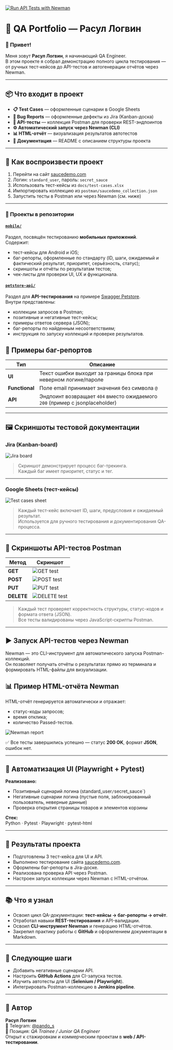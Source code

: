 [![Run API Tests with Newman](https://github.com/LogvinQA/qa-portfolio-logvin/actions/workflows/newman.yml/badge.svg)](https://github.com/LogvinQA/qa-portfolio-logvin/actions/workflows/newman.yml)

# 🧠 QA Portfolio — Расул Логвин

### 👋 Привет!
Меня зовут **Расул Логвин**, я начинающий QA Engineer.  
В этом проекте я собрал демонстрацию полного цикла тестирования — от ручных тест-кейсов до API-тестов и автогенерации отчётов через Newman.  

---

## 📦 Что входит в проект

- **📋 Test Cases** — оформленные сценарии в Google Sheets  
- **🐞 Bug Reports** — оформленные дефекты из Jira (Kanban-доска)  
- **🔌 API-тесты** — коллекция Postman для проверки REST-эндпоинтов  
- **⚙️ Автоматический запуск через Newman (CLI)**  
- **📊 HTML-отчёт** — визуализация результатов автотестов  
- **🧾 Документация** — README с описанием структуры проекта  

---

## 🚀 Как воспроизвести проект

1. Перейти на сайт [saucedemo.com](https://www.saucedemo.com)
2. Логин: `standard_user`, пароль: `secret_sauce`
3. Использовать тест-кейсы из `docs/test-cases.xlsx`
4. Импортировать коллекцию из `postman/saucedemo_collection.json`
5. Запустить тесты в Postman или через Newman (см. ниже)

---

### 📂 Проекты в репозитории

#### [**`mobile/`**](./mobile)
Раздел, посвящён тестированию **мобильных приложений**.  
Содержит:
- тест-кейсы для Android и iOS;  
- баг-репорты, оформленные по стандарту (ID, шаги, ожидаемый и фактический результат, приоритет, серьёзность, статус);  
- скриншоты и отчёты по результатам тестов;  
- чек-листы для проверки UI, UX и функционала.

#### [**`petstore-api/`**](./petstore-api)
Раздел для **API-тестирования** на примере [Swagger Petstore](https://petstore.swagger.io/).  
Внутри представлены:
- коллекции запросов в Postman;  
- позитивные и негативные тест-кейсы;  
- примеры ответов сервера (JSON);  
- баг-репорты по найденным несоответствиям;  
- инструкция по запуску коллекций и проверке результатов.

## 🧩 Примеры баг-репортов

| Тип | Описание |
|-----|-----------|
| **UI** | Текст ошибки выходит за границы блока при неверном логине/пароле |
| **Functional** | Поле email принимает значения без символа `@` |
| **API** | Эндпоинт возвращает `404` вместо ожидаемого `200` (пример с jsonplaceholder) |

---

## 🖼️ Скриншоты тестовой документации

### Jira (Kanban-board)
![Jira board](./screenshots/jira_board.png)

> Скриншот демонстрирует процесс баг-трекинга.  
> Каждый баг имеет приоритет, статус и тег.

---

### Google Sheets (тест-кейсы)
![Test cases sheet](./screenshots/test_cases_sheet.png)

> Каждый тест-кейс включает ID, шаги, предусловия и ожидаемый результат.  
> Используется для ручного тестирования и документирования QA-процесса.

---

## 🔬 Скриншоты API-тестов Postman

| Метод | Скриншот |
|-------|-----------|
| **GET** | ![GET test](./screenshots/postman/get_test_1.png) |
| **POST** | ![POST test](./screenshots/postman/get_test_2.png) |
| **PUT** | ![PUT test](./screenshots/postman/get_test_3.png) |
| **DELETE** | ![DELETE test](./screenshots/postman/get_test_4.png) |

> Каждый тест проверяет корректность структуры, статус-кодов и формата ответа (JSON).  
> Все тесты валидированы через JavaScript-скрипты Postman.

---

## ▶️ Запуск API-тестов через Newman

Newman — это CLI-инструмент для автоматического запуска Postman-коллекций.  
Он позволяет получать отчёты о результатах прямо из терминала и формировать HTML-файлы для визуализации.


## 📊 Пример HTML-отчёта Newman

HTML-отчёт генерируется автоматически и отражает:
- статус-коды запросов;
- время отклика;
- количество Passed-тестов.

![Newman report](./screenshots/newman_report_example.png)

✅ Все тесты завершились успешно — статус **200 OK**, формат **JSON**, ошибок нет.

---

## 🔁 Автоматизация UI (Playwright + Pytest)

**Реализовано:**
- Позитивный сценарий логина (standard_user` / `secret_sauce`)
- Негативные сценарии логина (пустые поля, заблокированный пользователь, неверные данные)
- Проверка открытия страницы товаров и элементов корзины

**Стек:**  
Python · Pytest · Playwright · pytest-html

---

## 🎯 Результаты проекта

- Подготовлены 3 тест-кейса для UI и API.  
- Выполнено тестирование сайта [saucedemo.com](https://www.saucedemo.com).  
- Оформлены баг-репорты в Jira-доске.  
- Реализована проверка API через Postman.  
- Настроен запуск коллекции через Newman с HTML-отчётом.  

---

## 📚 Что я узнал

- Освоил цикл QA-документации: **тест-кейсы → баг-репорты → отчёт**.  
- Отработал навыки **REST-тестирования** и API-валидации.  
- Освоил **CLI-инструмент Newman** и генерацию HTML-отчётов.  
- Закрепил практику работы с **GitHub** и оформлением документации в Markdown.  

---

## 🔮 Следующие шаги

- Добавить негативные сценарии API.  
- Настроить **GitHub Actions** для CI-запуска тестов.  
- Изучить автотесты для UI (**Selenium / Playwright**).  
- Интегрировать Postman-коллекцию в **Jenkins pipeline**.  

---

## 👤 Автор

**Расул Логвин**  
📩 Telegram: [@pando_s](https://t.me/pando_s)  
💼 Позиция: *QA Trainee / Junior QA Engineer*  
Открыт к стажировкам и коммерческим проектам в **web / API-тестировании**.
